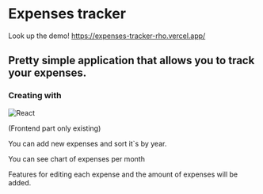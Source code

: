 # Expenses tracker

Look up the demo!
https://expenses-tracker-rho.vercel.app/

## Pretty simple application that allows you to track your expenses. 
### Creating with
![React](https://img.shields.io/badge/react-%2320232a.svg?style=for-the-badge&logo=react&logoColor=%2361DAFB)

(Frontend part only existing)

You can add new expenses and sort it`s by year.

You can see chart of expenses per month

Features for editing each expense and the amount of expenses will be added.
